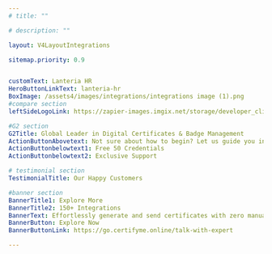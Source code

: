 ```yaml
---
# title: ""

# description: ""

layout: V4LayoutIntegrations

sitemap.priority: 0.9


customText: Lanteria HR
HeroButtonLinkText: lanteria-hr
BoxImage: /assets4/images/integrations/integrations image (1).png
#compare section
leftSideLogoLink: https://zapier-images.imgix.net/storage/developer_cli/f68ee6223d7320d66aff52df7ba09696_2.png?auto=format&ixlib=react-9.8.0&fit=crop&q=50&w=60&h=60&dpr=1

#G2 section
G2Title: Global Leader in Digital Certificates & Badge Management
ActionButtonAbovetext: Not sure about how to begin? Let us guide you in the right direction!
ActionButtonbelowtext1: Free 50 Credentials
ActionButtonbelowtext2: Exclusive Support

# testimonial section
TestimonialTitle: Our Happy Customers   

#banner section
BannerTitle1: Explore More
BannerTitle2: 150+ Integrations
BannerText: Effortlessly generate and send certificates with zero manual intervention using the most advanced digital credential management software of 2023.
BannerButton: Explore Now
BannerButtonLink: https://go.certifyme.online/talk-with-expert

---
```


